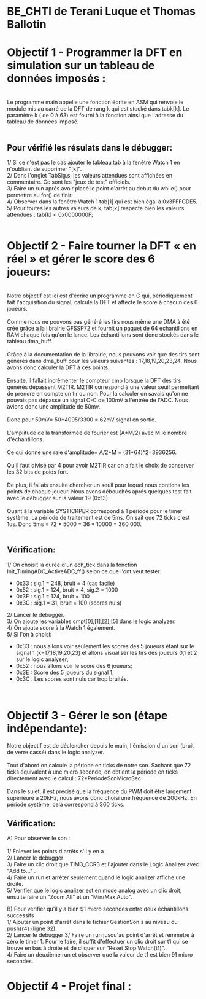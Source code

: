 # BE_CHTI de Terani Luque et Thomas Ballotin

<h1>Objectif 1 - Programmer la DFT en simulation sur un tableau de données imposés : <br></h1>
<br>
Le programme main appelle une fonction écrite en ASM qui renvoie le module mis au carré de la DFT de rang k qui est stocké dans tabk[k]. Le paramètre k ( de 0 à 63) est fourni à la fonction ainsi que l'adresse du tableau de données imposé.<br>
<br>
<h2>Pour vérifié les résulats dans le débugger:<br></h2>
1/ Si ce n'est pas le cas ajouter le tableau tab à la fenêtre Watch 1 en n'oubliant de supprimer "[k]". <br>
2/ Dans l'onglet TabSig.s, les valeurs attendues sont affichées en commentaire. Ce sont les "jeux de test" officiels.<br> 
3/ Faire un run aprés avoir placé le point d'arrêt au debut du while() pour permettre au for() de finir. <br>
4/ Observer dans la fenêtre Watch 1 tab[1] qui est bien égal à 0x3FFFCDE5. <br>
5/ Pour toutes les autres valeurs de k, tab[k] respecte bien les valeurs attendues : tab[k] < 0x0000000F;<br>
<br>
<h1>Objectif 2 -  Faire tourner la DFT « en réel » et gérer le score des 6 joueurs:<br></h1>
<br>
Notre objectif est ici est d'écrire un programme en C qui, périodiquement fait l'acquisition du signal, calcule la DFT et affecte le score à chacun des 6 joueurs.<br>
<br>
Comme nous ne pouvons pas généré les tirs nous même une DMA à été crée grâce à la librairie GFSSP72 et fournit un paquet de 64 echantillons en RAM chaque fois qu'on le lance. Les échantillons sont donc stockés dans le tableau dma_buff.<br>
<br>
Grâce à la documentation de la librairie, nous pouvons voir que des tirs sont générés dans dma_buff pour les valeurs suivantes : 17,18,19,20,23,24. Nous avons donc calculer la DFT à ces points.<br>
<br>
Ensuite, il fallait incrèmenter le compteur cmp lorsque la DFT des tirs générés dépassent M2TIR. M2TIR correspond à une valeur seuil permettant de prendre en compte un tir ou non. Pour la calculer on savais qu'on ne pouvais pas dépassé un signal C-C de 100mV à l'entrée de l'ADC. Nous avions donc une amplitude de 50mv.<br>
<br>
Donc pour 50mV= 50*4095/3300 = 62mV signal en sortie.<br>
<br>
L'amplitude de la transformée de fourier est (A*M/2) avec M le nombre d'échantillons.<br>
<br>
Ce qui donne une raie d'amplitude= A/2*M = (31*64)^2=3936256.<br>
<br>
Qu'il faut divisé par 4 pour avoir M2TIR car on a fait le choix de conserver les 32 bits de poids fort.<br>
<br>
De plus, il fallais ensuite chercher un seuil pour lequel nous contions les points de chaque joueur. Nous avons débouchés aprés quelques test fait avec le débugger sur la valeur 19 (0x13).<br>
<br>
Quant à la variable SYSTICKPER correspond à 1 période pour le timer système. La période de traitement est de 5ms. On sait que 72 ticks c'est 1us. Donc 5ms = 72 * 5000 = 36 * 10000 = 360 000.<br>
<br>
<h2>Vérification:<br></h2>
1/ On choisit la durée d'un ech_tick dans la fonction Init_TimingADC_ActiveADC_ff() selon ce que l'ont veut tester:
<ul>
  <li>0x33 : sig.1 = 248, bruit = 4 (cas facile)</li>
  <li>0x52 : sig.1 = 124, bruit = 4, sig.2 = 1000</li>
  <li>0x3E : sig.1 = 124, bruit = 100</li>
  <li>0x3C : sig.1 =  31, bruit = 100 (scores nuls)</li>
 </ul>
2/ Lancer le debugger.<br>
3/ On ajoute les variables cmpt[0],[1],[2],[5] dans le logic analyzer.<br>
4/ On ajoute score à la Watch 1 également.<br>
5/ Si l'on à choisi: 
<ul>
  <li>0x33 : nous allons voir seulement les scores des 5 joueurs étant sur le signal 1 (k=17,18,19,20,23) et allons visualiser les tirs des joueurs 0,1 et 2 sur le logic analyser; </li>
  <li>0x52 : nous allons voir le score des 6 joueurs;</li>
  <li>0x3E : Score des 5 joueurs du signal 1;</li>
  <li>0x3C : Les scores sont nuls car trop bruités.</li>
 </ul><br>
 
<h1>Objectif 3 - Gérer le son (étape indépendante):<br></h1>
Notre objectif est de déclencher depuis le main, l'émission d'un son (bruit de verre cassé) dans le logic analyzer. <br>
<br>
Tout d'abord on calcule la période en ticks de notre son. Sachant que 72 ticks équivalent à une micro seconde, on obtient la période en ticks directement avec le calcul : 72*PeriodeSonMicroSec. <br>
<br>
Dans le sujet, il est précisé que la fréquence du PWM doit être largement supérieure à 20kHz, nous avons donc choisi une fréquence de 200kHz. En période système, celà correspond à 360 ticks. <br>

<h2>Vérification:<br></h2>
A) Pour observer le son : <br> <br>
1/ Enlever les points d'arrêts s'il y en a <br> 
2/ Lancer le debugger <br>
3/ Faire un clic droit que TIM3_CCR3 et l'ajouter dans le Logic Analizer avec "Add to..." .<br>
4/ Faire un run et arrêter seulement quand le logic analizer affiche une droite.<br>
5/ Verifier que le logic analizer est en mode analog avec un clic droit, ensuite faire un "Zoom All" et un "Min/Max Auto". <br>

B) Pour verifier qu'il y a bien 91 micro secondes entre deux échantillons successifs<br>
1/ Ajouter un point d'arrêt dans le fichier GestionSon.s au niveau du push{r4} (ligne 32). <br>
2/ Lancer le debugger
3/ Faire un run jusqu'au point d'arrêt et remmetre à zéro le timer 1. Pour le faire, il suffit d'effectuer un clic droit sur t1 qui se trouve en bas à droite et de cliquer sur "Reset Stop Watch(t1)". <br>
4/ Faire un deuxième run et observer que la valeur de t1 est bien 91 micro secondes. <br>


<h1>Objectif 4 - Projet final :<br></h1>


